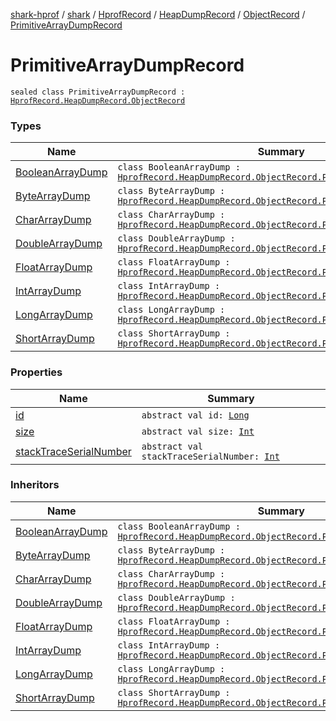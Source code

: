 [shark-hprof](../../../../../index.md) / [shark](../../../../index.md) / [HprofRecord](../../../index.md) / [HeapDumpRecord](../../index.md) / [ObjectRecord](../index.md) / [PrimitiveArrayDumpRecord](./index.md)

# PrimitiveArrayDumpRecord

`sealed class PrimitiveArrayDumpRecord : `[`HprofRecord.HeapDumpRecord.ObjectRecord`](../index.md)

### Types

| Name | Summary |
|---|---|
| [BooleanArrayDump](-boolean-array-dump/index.md) | `class BooleanArrayDump : `[`HprofRecord.HeapDumpRecord.ObjectRecord.PrimitiveArrayDumpRecord`](./index.md) |
| [ByteArrayDump](-byte-array-dump/index.md) | `class ByteArrayDump : `[`HprofRecord.HeapDumpRecord.ObjectRecord.PrimitiveArrayDumpRecord`](./index.md) |
| [CharArrayDump](-char-array-dump/index.md) | `class CharArrayDump : `[`HprofRecord.HeapDumpRecord.ObjectRecord.PrimitiveArrayDumpRecord`](./index.md) |
| [DoubleArrayDump](-double-array-dump/index.md) | `class DoubleArrayDump : `[`HprofRecord.HeapDumpRecord.ObjectRecord.PrimitiveArrayDumpRecord`](./index.md) |
| [FloatArrayDump](-float-array-dump/index.md) | `class FloatArrayDump : `[`HprofRecord.HeapDumpRecord.ObjectRecord.PrimitiveArrayDumpRecord`](./index.md) |
| [IntArrayDump](-int-array-dump/index.md) | `class IntArrayDump : `[`HprofRecord.HeapDumpRecord.ObjectRecord.PrimitiveArrayDumpRecord`](./index.md) |
| [LongArrayDump](-long-array-dump/index.md) | `class LongArrayDump : `[`HprofRecord.HeapDumpRecord.ObjectRecord.PrimitiveArrayDumpRecord`](./index.md) |
| [ShortArrayDump](-short-array-dump/index.md) | `class ShortArrayDump : `[`HprofRecord.HeapDumpRecord.ObjectRecord.PrimitiveArrayDumpRecord`](./index.md) |

### Properties

| Name | Summary |
|---|---|
| [id](id.md) | `abstract val id: `[`Long`](https://kotlinlang.org/api/latest/jvm/stdlib/kotlin/-long/index.html) |
| [size](size.md) | `abstract val size: `[`Int`](https://kotlinlang.org/api/latest/jvm/stdlib/kotlin/-int/index.html) |
| [stackTraceSerialNumber](stack-trace-serial-number.md) | `abstract val stackTraceSerialNumber: `[`Int`](https://kotlinlang.org/api/latest/jvm/stdlib/kotlin/-int/index.html) |

### Inheritors

| Name | Summary |
|---|---|
| [BooleanArrayDump](-boolean-array-dump/index.md) | `class BooleanArrayDump : `[`HprofRecord.HeapDumpRecord.ObjectRecord.PrimitiveArrayDumpRecord`](./index.md) |
| [ByteArrayDump](-byte-array-dump/index.md) | `class ByteArrayDump : `[`HprofRecord.HeapDumpRecord.ObjectRecord.PrimitiveArrayDumpRecord`](./index.md) |
| [CharArrayDump](-char-array-dump/index.md) | `class CharArrayDump : `[`HprofRecord.HeapDumpRecord.ObjectRecord.PrimitiveArrayDumpRecord`](./index.md) |
| [DoubleArrayDump](-double-array-dump/index.md) | `class DoubleArrayDump : `[`HprofRecord.HeapDumpRecord.ObjectRecord.PrimitiveArrayDumpRecord`](./index.md) |
| [FloatArrayDump](-float-array-dump/index.md) | `class FloatArrayDump : `[`HprofRecord.HeapDumpRecord.ObjectRecord.PrimitiveArrayDumpRecord`](./index.md) |
| [IntArrayDump](-int-array-dump/index.md) | `class IntArrayDump : `[`HprofRecord.HeapDumpRecord.ObjectRecord.PrimitiveArrayDumpRecord`](./index.md) |
| [LongArrayDump](-long-array-dump/index.md) | `class LongArrayDump : `[`HprofRecord.HeapDumpRecord.ObjectRecord.PrimitiveArrayDumpRecord`](./index.md) |
| [ShortArrayDump](-short-array-dump/index.md) | `class ShortArrayDump : `[`HprofRecord.HeapDumpRecord.ObjectRecord.PrimitiveArrayDumpRecord`](./index.md) |
